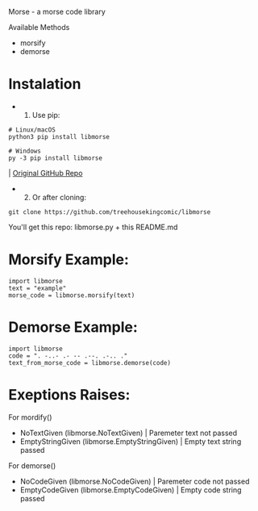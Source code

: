 Morse - a morse code library

Available Methods
- morsify
- demorse

# Instalation

- 1) Use pip: 
```
# Linux/macOS
python3 pip install libmorse

# Windows
py -3 pip install libmorse
``` 
| [Original GitHub Repo](https://github.com/shahprog/libmorse)
- 2) Or after cloning:
```
git clone https://github.com/treehousekingcomic/libmorse
```
You'll get this repo: libmorse.py + this README.md

# Morsify Example:
```
import libmorse 
text = "example"
morse_code = libmorse.morsify(text)
```
# Demorse Example:
```
import libmorse
code = ". -..- .- -- .--. .-.. ."
text_from_morse_code = libmorse.demorse(code)
```

# Exeptions Raises:
For mordify()
- NoTextGiven (libmorse.NoTextGiven) | Paremeter text not passed
- EmptyStringGiven (libmorse.EmptyStringGiven) | Empty text string passed

For demorse()
- NoCodeGiven (libmorse.NoCodeGiven) | Paremeter code not passed
- EmptyCodeGiven (libmorse.EmptyCodeGiven) | Empty code string passed
